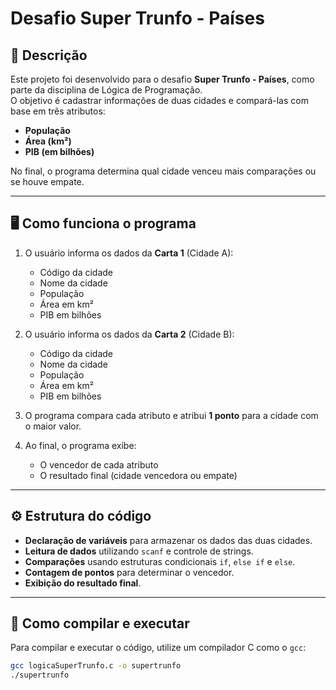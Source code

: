 # Desafio Super Trunfo - Países

## 📌 Descrição
Este projeto foi desenvolvido para o desafio **Super Trunfo - Países**, como parte da disciplina de Lógica de Programação.  
O objetivo é cadastrar informações de duas cidades e compará-las com base em três atributos:

- **População**
- **Área (km²)**
- **PIB (em bilhões)**

No final, o programa determina qual cidade venceu mais comparações ou se houve empate.

---

## 🖥️ Como funciona o programa
1. O usuário informa os dados da **Carta 1** (Cidade A):
   - Código da cidade
   - Nome da cidade
   - População
   - Área em km²
   - PIB em bilhões

2. O usuário informa os dados da **Carta 2** (Cidade B):
   - Código da cidade
   - Nome da cidade
   - População
   - Área em km²
   - PIB em bilhões

3. O programa compara cada atributo e atribui **1 ponto** para a cidade com o maior valor.

4. Ao final, o programa exibe:
   - O vencedor de cada atributo
   - O resultado final (cidade vencedora ou empate)

---

## ⚙️ Estrutura do código
- **Declaração de variáveis** para armazenar os dados das duas cidades.
- **Leitura de dados** utilizando `scanf` e controle de strings.
- **Comparações** usando estruturas condicionais `if`, `else if` e `else`.
- **Contagem de pontos** para determinar o vencedor.
- **Exibição do resultado final**.

---

## 🚀 Como compilar e executar
Para compilar e executar o código, utilize um compilador C como o `gcc`:

```bash
gcc logicaSuperTrunfo.c -o supertrunfo
./supertrunfo
